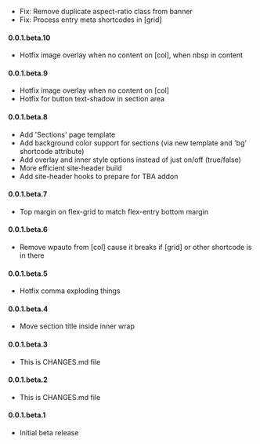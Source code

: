 * Fix: Remove duplicate aspect-ratio class from banner
* Fix: Process entry meta shortcodes in [grid]

#### 0.0.1.beta.10
* Hotfix image overlay when no content on [col], when nbsp in content

#### 0.0.1.beta.9
* Hotfix image overlay when no content on [col]
* Hotfix for button text-shadow in section area

#### 0.0.1.beta.8
* Add 'Sections' page template
* Add background color support for sections (via new template and 'bg' shortcode attribute)
* Add overlay and inner style options instead of just on/off (true/false)
* More efficient site-header build
* Add site-header hooks to prepare for TBA addon

#### 0.0.1.beta.7
* Top margin on flex-grid to match flex-entry bottom margin

#### 0.0.1.beta.6
* Remove wpauto from [col] cause it breaks if [grid] or other shortcode is in there

#### 0.0.1.beta.5
* Hotfix comma exploding things

#### 0.0.1.beta.4
* Move section title inside inner wrap

#### 0.0.1.beta.3
* This is CHANGES.md file

#### 0.0.1.beta.2
* This is CHANGES.md file

#### 0.0.1.beta.1
* Initial beta release